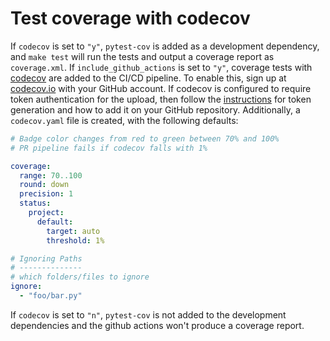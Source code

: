 # Test coverage with codecov

If `codecov` is set to `"y"`, `pytest-cov` is added as a development dependency,
and `make test` will run the tests and output a coverage report as `coverage.xml`.
If `include_github_actions` is set to `"y"`, coverage tests with [codecov](https://about.codecov.io/) are added to the CI/CD pipeline. To enable this, sign up at [codecov.io](https://about.codecov.io/) with your GitHub account.
If codecov is configured to require token authentication for the upload, then follow the [instructions](https://docs.codecov.com/docs/codecov-tokens#types-of-tokens) for token generation and how to add it on your GitHub repository.
Additionally, a `codecov.yaml` file is created, with the following defaults:

```yaml
# Badge color changes from red to green between 70% and 100%
# PR pipeline fails if codecov falls with 1%

coverage:
  range: 70..100
  round: down
  precision: 1
  status:
    project:
      default:
        target: auto
        threshold: 1%

# Ignoring Paths
# --------------
# which folders/files to ignore
ignore:
  - "foo/bar.py"
```

If `codecov` is set to `"n"`, `pytest-cov` is not added to the development dependencies and the github actions won't produce a coverage report.
